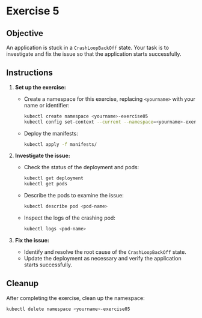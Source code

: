 # Exercise 5

## Objective

An application is stuck in a `CrashLoopBackOff` state. Your task is to investigate and fix the issue so that the application starts successfully.

## Instructions

1. **Set up the exercise:**
   - Create a namespace for this exercise, replacing `<yourname>` with your name or identifier:
     ```bash
     kubectl create namespace <yourname>-exercise05
     kubectl config set-context --current --namespace=<yourname>-exercise05
     ```
   - Deploy the manifests:
     ```bash
     kubectl apply -f manifests/
     ```

2. **Investigate the issue:**
   - Check the status of the deployment and pods:
     ```bash
     kubectl get deployment
     kubectl get pods
     ```
   - Describe the pods to examine the issue:
     ```bash
     kubectl describe pod <pod-name>
     ```
   - Inspect the logs of the crashing pod:
     ```bash
     kubectl logs <pod-name>
     ```

3. **Fix the issue:**
   - Identify and resolve the root cause of the `CrashLoopBackOff` state.
   - Update the deployment as necessary and verify the application starts successfully.

## Cleanup

After completing the exercise, clean up the namespace:
```bash
kubectl delete namespace <yourname>-exercise05
```
